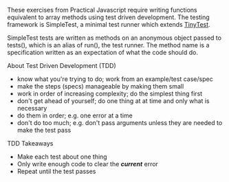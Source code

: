 These exercises from Practical Javascript require writing functions equivalent to array methods using test driven development. The testing framework is SimpleTest, a minimal test runner which extends [TinyTest](https://github.com/joewalnes/jstinytest).

SimpleTest tests are written as methods on an anonymous object passed to tests(),
which is an alias of run(), the test runner. The method name is a specification
written as an expectation of what the code should do.

About Test Driven Development (TDD)
* know what you're trying to do; work from an example/test case/spec
* make the steps (specs) manageable by making them small
* work in order of increasing complexity; do the simplest thing first
* don't get ahead of yourself; do one thing at at time and only what is necessary
* do them in order; e.g. one error at a time
* don't do too much; e.g. don't pass arguments unless they are needed to make the test pass

TDD Takeaways
* Make each test about one thing
* Only write enough code to clear the *__current__* error
* Repeat until the test passes


